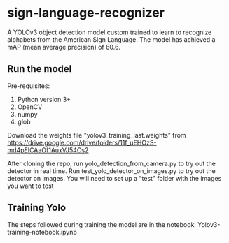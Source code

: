 # sign-language-recognizer
A YOLOv3 object detection model custom trained to learn to recognize alphabets from the American Sign Language.
The model has achieved a mAP (mean average precision) of 60.6.

## Run the model
Pre-requisites:
1. Python version 3+
2. OpenCV
3. numpy
4. glob

Download the weights file "yolov3_training_last.weights" from https://drive.google.com/drive/folders/11f_uEHOzS-md4pEICAaOf1AuxVJ54Os2

After cloning the repo, run yolo_detection_from_camera.py to try out the detector in real time.
Run test_yolo_detector_on_images.py to try out the detector on images. You will need to set up a "test" folder with the images you want to test

## Training Yolo
The steps followed during training the model are in the notebook: Yolov3-training-notebook.ipynb